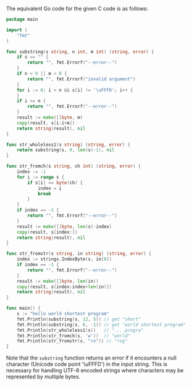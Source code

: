 The equivalent Go code for the given C code is as follows:
```go
package main

import (
    "fmt"
)

func substring(s string, n int, m int) (string, error) {
    if s == "" {
        return "", fmt.Errorf("--error--")
    }
    if n < 0 || m < 0 {
        return "", fmt.Errorf("invalid argument")
    }
    for i := 0; i < n && s[i] != '\uFFFD'; i++ {
    }
    if i >= n {
        return "", fmt.Errorf("--error--")
    }
    result := make([]byte, m)
    copy(result, s[i:i+m])
    return string(result), nil
}

func str_wholeless1(s string) (string, error) {
    return substring(s, 0, len(s)-1), nil
}

func str_fromch(s string, ch int) (string, error) {
    index := -1
    for i := range s {
        if s[i] == byte(ch) {
            index = i
            break
        }
    }
    if index == -1 {
        return "", fmt.Errorf("--error--")
    }
    result := make([]byte, len(s)-index)
    copy(result, s[index:])
    return string(result), nil
}

func str_fromstr(s string, in string) (string, error) {
    index := strings.IndexByte(s, in[0])
    if index == -1 {
        return "", fmt.Errorf("--error--")
    }
    result := make([]byte, len(in))
    copy(result, s[index:index+len(in)])
    return string(result), nil
}

func main() {
    s := "hello world shortest program"
    fmt.Println(substring(s, 12, 5)) // get "short"
    fmt.Println(substring(s, 6, -1)) // get "world shortest program"
    fmt.Println(str_wholeless1(s))   // "... progra"
    fmt.Println(str_fromch(s, 'w'))  // "world"
    fmt.Println(str_fromstr(s, "ro")) // "rog"
}
```
Note that the `substring` function returns an error if it encounters a null character (Unicode code point '\uFFFD') in the input string. This is necessary for handling UTF-8 encoded strings where characters may be represented by multiple bytes.
